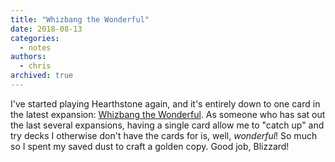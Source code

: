 ```yaml
---
title: "Whizbang the Wonderful"
date: 2018-08-13
categories:
  - notes
authors:
  - chris
archived: true
---
```


I've started playing Hearthstone again, and it's entirely down to one card in the latest expansion: [Whizbang the Wonderful](https://kotaku.com/new-hearthstone-card-builds-its-own-crappy-deck-so-you-1827753650). As someone who has sat out the last several expansions, having a single card allow me to "catch up" and try decks I otherwise don't have the cards for is, well, _wonderful_! So much so I spent my saved dust to craft a golden copy. Good job, Blizzard!
